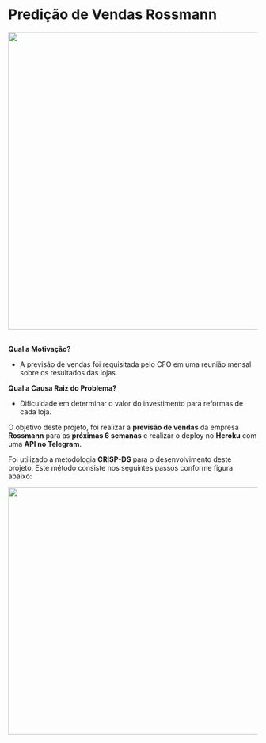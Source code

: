 # Predição de Vendas Rossmann

<img align="right" width="1000" height="600" src="https://img1.wsimg.com/isteam/ip/b8b02fee-4345-4577-9a87-00153d078373/001-0001.jpg/:/rs=w:1534.5px,cg:true,m">

&nbsp;
&ensp;
&emsp;

**Qual a Motivação?**

- A previsão de vendas foi requisitada pelo CFO em uma reunião mensal sobre os resultados das lojas.

**Qual a Causa Raiz do Problema?**

- Dificuldade em determinar o valor do investimento para reformas de cada loja.


O objetivo deste projeto, foi realizar a **previsão de vendas** da empresa **Rossmann** para as **próximas 6 semanas** e realizar o deploy no **Heroku** com uma **API no Telegram**.

Foi utilizado a metodologia **CRISP-DS** para o desenvolvimento deste projeto. Este método consiste nos seguintes passos conforme figura abaixo:


<img align="right" width="800" height="500" src="https://img1.wsimg.com/isteam/ip/b8b02fee-4345-4577-9a87-00153d078373/teste2-0001.png/:/cr=t:0%25,l:0%25,w:100%25,h:100%25/rs=w:1534.5px,cg:true">

